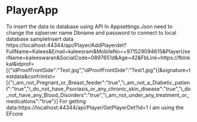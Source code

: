 # PlayerApp
To insert the data to database using API
In Appsettings.Json need to change the sqlserver name Dbname and password to connect to local database
sampleInsert data https://localhost:44344/api/Player/AddPlayerdet?FullName=Kalees&Email=kaleesram&MobileNo=+971529094615&PlayerUserName=kaleeswaran&SocialCode=0897651d&Age=42&FbLink=https://fblnkkal&idprof=[{"idProofFrontSide":"Test.jpg","idProofFrontSide":"Test1.jpg"}]&signature=testdata&confrimlst=[{"i_am_not_Pregnant_or_Breast_feeder":"true","i_am_not_a_Diabetic_patient":"true","i_do_not_have_Psoriasis_or_any_chronic_skin_disease":"true","i_do_not_have_any_Blood_Disorders":"true","i_am_not_under_any_treatment_or_medications":"true"}]
For getting data:https://localhost:44344/api/Player/GetPlayerDet?id=1
I am using the EFcore
